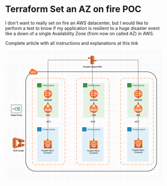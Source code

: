 # Terraform Set an AZ on fire POC

I don't want to really set on fire an AWS datacenter, but I would like to perform a test to know if my application is resilient to a huge disaster event like a down of a single Availability Zone (from now on called AZ) in AWS.


Complete article with all instructions and explanations at this link

![schema](https://raw.githubusercontent.com/giuseppeborgese/terraform-set-an-az-on-fire-poc/master/diagram.png)
